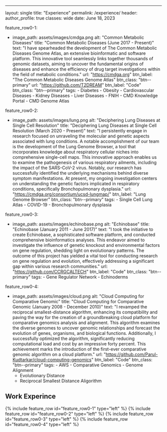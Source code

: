 ---
layout: single
title: "Experience"
permalink: /experience/
header:
author_profile: true
classes: wide
date: June 18, 2023

feature_row0-1:
  - image_path: assets/images/cmdga.png
    alt: "Common Metabolic Diseases"
    title: "Common Metabolic Diseases (June 2017 - Present)"
    text: "I have spearheaded the development of The Common Metabolic Diseases Genome Atlas, an extensive bioinformatic and software platform. This innovative tool seamlessly links together thousands of genomic datasets, aiming to uncover the fundamental origins of diseases and enhance the efficiency of drug target investigations within the field of metabolic conditions."
    url: "https://cmdga.org"
    btn_label: "The Common Metabolic Diseases Genome Atlas"
    btn_class: "btn--primary"
    url: "https://github.com/T2DREAM"
    btn_label: "Code"
    btn_class: "btn--primary"
    tags:
        - Diabetes
        - Obesity
        - Cardiovascular Diseases
        - Kidney Diseases
        - Liver Diseases
        - FNIH
        - CMD Knowledge Portal 
        - CMD Genome Atlas 

feature_row0-2:
  - image_path: assets/images/lung.png
    alt: "Deciphering Lung Diseases at Single Cell Resolution"
    title: "Deciphering Lung Diseases at Single Cell Resolution (March 2020 - Present)"
    text: "I persistently engage in research focused on unraveling the molecular and genetic aspects associated with lung conditions. A notable accomplishment of our team is the development of the Lung Genome Browser, a tool that incorporates knowledge about respiratory cellular niches into comprehensive single-cell maps. This innovative approach enables us to examine the pathogenesis of various respiratory ailments, including the impact of the SARS-CoV-2 virus. Notably, our research has successfully identified the underlying mechanisms behind diverse symptom manifestations. At present, my ongoing investigation centers on understanding the genetic factors implicated in respiratory conditions, specifically Bronchopulmonary dysplasia."
    url: "https://cmdga.org/consortium/ucsd-lungmap/"
    btn_label: "Lung Genome Browser"
    btn_class: "btn--primary"
    tags:
        - Single Cell Lung Atlas
        - COVID-19
        - Bronchopulmonary dysplasia

feature_row0-3:
  - image_path: assets/images/echinobase.png
    alt: "Echinobase"
    title: "Echinobase (January 2011 - June 2017)"
    text: "I took the initiative to create Echinobase, a sophisticated software platform, and conducted comprehensive bioinformatics analyses. This endeavor aimed to investigate the influence of genetic knockout and environmental factors on gene regulation, shedding light on evolutionary patterns. The outcome of this project has yielded a vital tool for conducting research on gene regulation and evolution, effectively addressing a significant gap within various research communities."
    url: "https://github.com/CCRGCALTECH"
    btn_label: "Code"
    btn_class: "btn--primary"
    tags:
        - Gene Regulator Network
        - Echinoderms

feature_row0-4:
  - image_path: assets/images/cloud.png
    alt: "Cloud Computing for Comparative Genomic"
    title: "Cloud Computing for Comparative Genomic (January 2008 - December 2010)"
    text: "I revamped the reciprocal smallest-distance algorithm, enhancing its compatibility and paving the way for the creation of a groundbreaking cloud platform for comparative genomics analysis and alignment. This algorithm examines the diverse genomes to uncover genomic relationships and forecast the evolution of genes, organisms, and biological functions. Additionally, I successfully optimized the algorithm, significantly reducing computational load and cost by an impressive forty percent. This achievement marks the introduction of the first-ever comparative genomic algorithm on a cloud platform."
    url: "https://github.com/Parul-Kudtarkar/cloud-computing-genomics"
    btn_label: "Code"
    btn_class: "btn--primary"
    tags:
        - AWS
        - Comparative Genomics
        - Genome Alignment
	- Evolutionary Distance
	- Reciprocal Smallest Distance Aligorithm

## Work Experince 

{% include feature_row id="feature_row0-1" type="left" %}
<a name="Common Metabolic Diseases"></a>
{% include feature_row id="feature_row0-2" type="left" %}
<a name="Deciphering Lung Diseases at Single Cell Resolution"></a>
{% include feature_row id="feature_row0-3" type="left" %}
<a name="Echinobase"></a>
{% include feature_row id="feature_row0-4" type="left" %}
<a name="Cloud Computing for Comparative Genomic"></a>